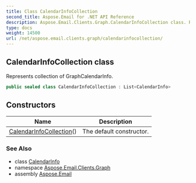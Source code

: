 ```yaml
---
title: Class CalendarInfoCollection
second_title: Aspose.Email for .NET API Reference
description: Aspose.Email.Clients.Graph.CalendarInfoCollection class. Represents collection of GraphCalendarInfo
type: docs
weight: 14500
url: /net/aspose.email.clients.graph/calendarinfocollection/
---
```

## CalendarInfoCollection class

Represents collection of GraphCalendarInfo.

```csharp
public sealed class CalendarInfoCollection : List<CalendarInfo>
```

## Constructors

| Name | Description |
| --- | --- |
| [CalendarInfoCollection](calendarinfocollection/)() | The default constructor. |

### See Also

* class [CalendarInfo](../calendarinfo/)
* namespace [Aspose.Email.Clients.Graph](../../aspose.email.clients.graph/)
* assembly [Aspose.Email](../../)


